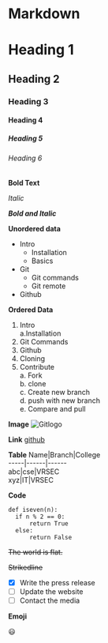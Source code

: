 # Markdown

# Heading 1

## Heading 2

### Heading 3

#### Heading 4

##### Heading 5

###### Heading 6

**Bold Text**

*Italic*

***Bold and Italic***

**Unordered data**
- Intro
  * Installation
  * Basics
- Git
  - Git commands
  - Git remote
- Github

**Ordered Data**
1. Intro   
  a.Installation
2. Git Commands
3. Github
4. Cloning
5. Contribute   
  a. Fork   
  b. clone   
  c. Create new branch  
  d. push with new branch   
  e. Compare and pull   
  
  
**Image**
![Gitlogo](https://logodix.com/logo/812709.png)

**Link**
[github](https://github.com/)

**Table**
Name|Branch|College    
-----|------|------    
abc|cse|VRSEC     
xyz|IT|VRSEC      


**Code**
```
def iseven(n):
  if n % 2 == 0:
      return True
  else:
      return False
 ```

~~The world is flat.~~

~~Strikedline~~

- [x] Write the press release
- [ ] Update the website
- [ ] Contact the media

**Emoji**  

:smiley:
